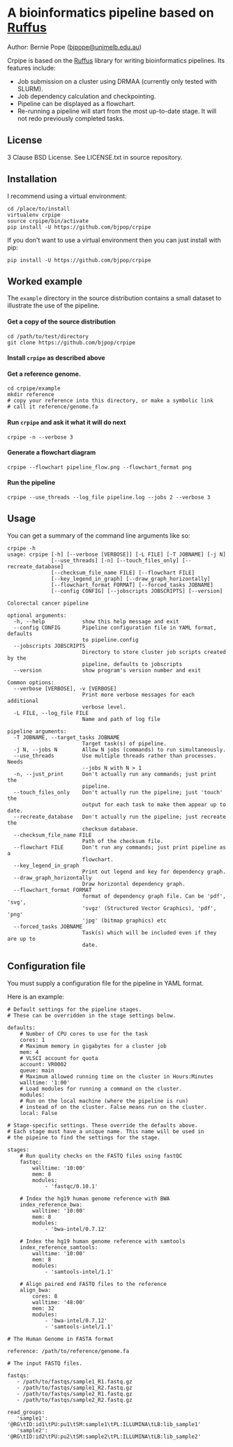 # A bioinformatics pipeline based on [Ruffus](http://www.ruffus.org.uk/)

Author: Bernie Pope (bjpope@unimelb.edu.au)

Crpipe is based on the [Ruffus](http://www.ruffus.org.uk/) library for writing bioinformatics pipelines. Its features include:

 * Job submission on a cluster using DRMAA (currently only tested with SLURM).
 * Job dependency calculation and checkpointing.
 * Pipeline can be displayed as a flowchart.
 * Re-running a pipeline will start from the most up-to-date stage. It will not redo previously completed tasks.

## License

3 Clause BSD License. See LICENSE.txt in source repository.

## Installation

I recommend using a virtual environment:

```
cd /place/to/install
virtualenv crpipe
source crpipe/bin/activate
pip install -U https://github.com/bjpop/crpipe
```

If you don't want to use a virtual environment then you can just install with pip:

```
pip install -U https://github.com/bjpop/crpipe
```

## Worked example

The `example` directory in the source distribution contains a small dataset to illustrate the use of the pipeline.

#### Get a copy of the source distribution

```
cd /path/to/test/directory
git clone https://github.com/bjpop/crpipe
```

#### Install `crpipe` as described above

#### Get a reference genome.

```
cd crpipe/example
mkdir reference
# copy your reference into this directory, or make a symbolic link
# call it reference/genome.fa
```

#### Run `crpipe` and ask it what it will do next

```
crpipe -n --verbose 3
```

#### Generate a flowchart diagram

```
crpipe --flowchart pipeline_flow.png --flowchart_format png
```

#### Run the pipeline

```
crpipe --use_threads --log_file pipeline.log --jobs 2 --verbose 3
```

## Usage

You can get a summary of the command line arguments like so:

```
crpipe -h
usage: crpipe [-h] [--verbose [VERBOSE]] [-L FILE] [-T JOBNAME] [-j N]
              [--use_threads] [-n] [--touch_files_only] [--recreate_database]
              [--checksum_file_name FILE] [--flowchart FILE]
              [--key_legend_in_graph] [--draw_graph_horizontally]
              [--flowchart_format FORMAT] [--forced_tasks JOBNAME]
              [--config CONFIG] [--jobscripts JOBSCRIPTS] [--version]

Colorectal cancer pipeline

optional arguments:
  -h, --help            show this help message and exit
  --config CONFIG       Pipeline configuration file in YAML format, defaults
                        to pipeline.config
  --jobscripts JOBSCRIPTS
                        Directory to store cluster job scripts created by the
                        pipeline, defaults to jobscripts
  --version             show program's version number and exit

Common options:
  --verbose [VERBOSE], -v [VERBOSE]
                        Print more verbose messages for each additional
                        verbose level.
  -L FILE, --log_file FILE
                        Name and path of log file

pipeline arguments:
  -T JOBNAME, --target_tasks JOBNAME
                        Target task(s) of pipeline.
  -j N, --jobs N        Allow N jobs (commands) to run simultaneously.
  --use_threads         Use multiple threads rather than processes. Needs
                        --jobs N with N > 1
  -n, --just_print      Don't actually run any commands; just print the
                        pipeline.
  --touch_files_only    Don't actually run the pipeline; just 'touch' the
                        output for each task to make them appear up to date.
  --recreate_database   Don't actually run the pipeline; just recreate the
                        checksum database.
  --checksum_file_name FILE
                        Path of the checksum file.
  --flowchart FILE      Don't run any commands; just print pipeline as a
                        flowchart.
  --key_legend_in_graph
                        Print out legend and key for dependency graph.
  --draw_graph_horizontally
                        Draw horizontal dependency graph.
  --flowchart_format FORMAT
                        format of dependency graph file. Can be 'pdf', 'svg',
                        'svgz' (Structured Vector Graphics), 'pdf', 'png'
                        'jpg' (bitmap graphics) etc
  --forced_tasks JOBNAME
                        Task(s) which will be included even if they are up to
                        date.
```

## Configuration file

You must supply a configuration file for the pipeline in YAML format.

Here is an example:

```
# Default settings for the pipeline stages.
# These can be overridden in the stage settings below.

defaults:
    # Number of CPU cores to use for the task
    cores: 1
    # Maximum memory in gigabytes for a cluster job
    mem: 4
    # VLSCI account for quota
    account: VR0002
    queue: main
    # Maximum allowed running time on the cluster in Hours:Minutes
    walltime: '1:00'
    # Load modules for running a command on the cluster.
    modules: 
    # Run on the local machine (where the pipeline is run)
    # instead of on the cluster. False means run on the cluster.
    local: False

# Stage-specific settings. These override the defaults above.
# Each stage must have a unique name. This name will be used in
# the pipeine to find the settings for the stage.

stages:
    # Run quality checks on the FASTQ files using fastQC
    fastqc:
        walltime: '10:00'
        mem: 8
        modules:
            - 'fastqc/0.10.1'

    # Index the hg19 human genome reference with BWA
    index_reference_bwa:
        walltime: '10:00'
        mem: 8
        modules:
            - 'bwa-intel/0.7.12' 
    
    # Index the hg19 human genome reference with samtools
    index_reference_samtools:
        walltime: '10:00'
        mem: 8
        modules:
            - 'samtools-intel/1.1'
    
    # Align paired end FASTQ files to the reference
    align_bwa:
        cores: 8
        walltime: '48:00'
        mem: 32
        modules:
            - 'bwa-intel/0.7.12'
            - 'samtools-intel/1.1'

# The Human Genome in FASTA format

reference: /path/to/reference/genome.fa 

# The input FASTQ files.

fastqs:
   - /path/to/fastqs/sample1_R1.fastq.gz
   - /path/to/fastqs/sample1_R2.fastq.gz
   - /path/to/fastqs/sample2_R1.fastq.gz
   - /path/to/fastqs/sample2_R2.fastq.gz

read_groups:
   'sample1': '@RG\tID:id1\tPU:pu1\tSM:sample1\tPL:ILLUMINA\tLB:lib_sample1'
   'sample2': '@RG\tID:id2\tPU:pu2\tSM:sample2\tPL:ILLUMINA\tLB:lib_sample2'
